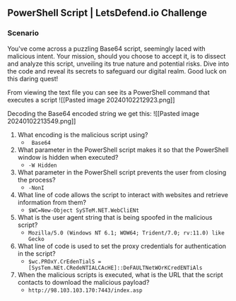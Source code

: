 ## PowerShell Script | LetsDefend.io Challenge
### Scenario
You've come across a puzzling Base64 script, seemingly laced with malicious intent. Your mission, should you choose to accept it, is to dissect and analyze this script, unveiling its true nature and potential risks. Dive into the code and reveal its secrets to safeguard our digital realm. Good luck on this daring quest!



From viewing the text file you can see its a PowerShell command that executes a script
![[Pasted image 20240102212923.png]]

Decoding the Base64 encoded string we get this:
![[Pasted image 20240102213549.png]]
1. What encoding is the malicious script using?
	- ` Base64`
2. What parameter in the PowerShell script makes it so that the PowerShell window is hidden when executed?
	- `-W Hidden`
3. What parameter in the PowerShell script prevents the user from closing the process?
	- `-NonI`
4. What line of code allows the script to interact with websites and retrieve information from them?
	- `$WC=New-Object SySTeM.NET.WebCliENt`
5. What is the user agent string that is being spoofed in the malicious script?
	- `Mozilla/5.0 (Windows NT 6.1; WOW64; Trident/7.0; rv:11.0) like Gecko`
6. What line of code is used to set the proxy credentials for authentication in the script?
	- `$wc.PROxY.CrEdenTialS = [SysTem.NEt.CRedeNTIALCAcHE]::DeFAULTNetWOrKCredENTiAls`
7. When the malicious scripts is executed, what is the URL that the script contacts to download the malicious payload?
	- `http://98.103.103.170:7443/index.asp`